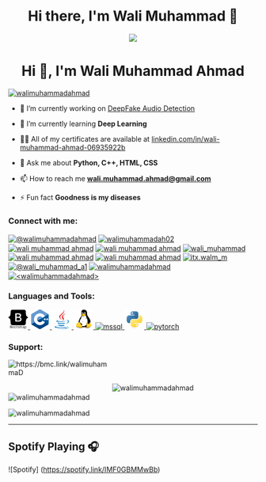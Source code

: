 <body>
  <div align="center">
    <h1> Hi there, I'm Wali Muhammad 👋<a href="#"></h1>
  </div>
<p align="center">
  <a href="https://github.com/WaliMuhammadAhmad"><img src="https://readme-typing-svg.herokuapp.com?lines=Software+Engineering+Student;DS%20|%20AI%20|%20ML|%20NLP|%20Enthusiast;Always%20learning%20new%20Technology&center=true&width=500&height=50"></a>
<br>
 
<h1 align="center">Hi 👋, I'm Wali Muhammad Ahmad</h1>
<p align="left"> <a href="https://github.com/ryo-ma/github-profile-trophy"><img src="https://github-profile-trophy.vercel.app/?username=walimuhammadahmad" alt="walimuhammadahmad" /></a> </p>

- 🔭 I’m currently working on [DeepFake Audio Detection](https://github.com/MarkHershey/AudioDeepFakeDetection.git)

- 🌱 I’m currently learning **Deep Learning**

- 👨‍💻 All of my certificates are available at [linkedin.com/in/wali-muhammad-ahmad-06935922b](linkedin.com/in/wali-muhammad-ahmad-06935922b)

- 💬 Ask me about **Python, C++, HTML, CSS**

- 📫 How to reach me **wali.muhammad.ahmad@gmail.com**

- ⚡ Fun fact **Goodness is my diseases**

<h3 align="left">Connect with me:</h3>
<p align="left">
<a href="https://dev.to/@walimuhammadahmad" target="blank"><img align="center" src="https://raw.githubusercontent.com/rahuldkjain/github-profile-readme-generator/master/src/images/icons/Social/devto.svg" alt="@walimuhammadahmad" height="30" width="40" /></a>
<a href="https://twitter.com/walimuhammadah02" target="blank"><img align="center" src="https://raw.githubusercontent.com/rahuldkjain/github-profile-readme-generator/master/src/images/icons/Social/twitter.svg" alt="walimuhammadah02" height="30" width="40" /></a>
<a href="https://linkedin.com/in/wali muhammad ahmad" target="blank"><img align="center" src="https://raw.githubusercontent.com/rahuldkjain/github-profile-readme-generator/master/src/images/icons/Social/linked-in-alt.svg" alt="wali muhammad ahmad" height="30" width="40" /></a>
<a href="https://stackoverflow.com/users/wali muhammad ahmad" target="blank"><img align="center" src="https://raw.githubusercontent.com/rahuldkjain/github-profile-readme-generator/master/src/images/icons/Social/stack-overflow.svg" alt="wali muhammad ahmad" height="30" width="40" /></a>
<a href="https://codesandbox.com/wali_muhammad" target="blank"><img align="center" src="https://raw.githubusercontent.com/rahuldkjain/github-profile-readme-generator/master/src/images/icons/Social/codesandbox.svg" alt="wali_muhammad" height="30" width="40" /></a>
<a href="https://kaggle.com/wali muhammad ahmad" target="blank"><img align="center" src="https://raw.githubusercontent.com/rahuldkjain/github-profile-readme-generator/master/src/images/icons/Social/kaggle.svg" alt="wali muhammad ahmad" height="30" width="40" /></a>
<a href="https://fb.com/wali muhammad ahmad" target="blank"><img align="center" src="https://raw.githubusercontent.com/rahuldkjain/github-profile-readme-generator/master/src/images/icons/Social/facebook.svg" alt="wali muhammad ahmad" height="30" width="40" /></a>
<a href="https://instagram.com/itx.walm_m" target="blank"><img align="center" src="https://raw.githubusercontent.com/rahuldkjain/github-profile-readme-generator/master/src/images/icons/Social/instagram.svg" alt="itx.walm_m" height="30" width="40" /></a>
<a href="https://www.hackerrank.com/@wali_muhammad_a1" target="blank"><img align="center" src="https://raw.githubusercontent.com/rahuldkjain/github-profile-readme-generator/master/src/images/icons/Social/hackerrank.svg" alt="@wali_muhammad_a1" height="30" width="40" /></a>
<a href="https://www.leetcode.com/walimuhammadahmad" target="blank"><img align="center" src="https://raw.githubusercontent.com/rahuldkjain/github-profile-readme-generator/master/src/images/icons/Social/leet-code.svg" alt="walimuhammadahmad" height="30" width="40" /></a>
<a href="https://auth.geeksforgeeks.org/user/<walimuhammadahmad>" target="blank"><img align="center" src="https://raw.githubusercontent.com/rahuldkjain/github-profile-readme-generator/master/src/images/icons/Social/geeks-for-geeks.svg" alt="<walimuhammadahmad>" height="30" width="40" /></a>
</p>

<h3 align="left">Languages and Tools:</h3>
<p align="left"> <a href="https://getbootstrap.com" target="_blank" rel="noreferrer"> <img src="https://raw.githubusercontent.com/devicons/devicon/master/icons/bootstrap/bootstrap-plain-wordmark.svg" alt="bootstrap" width="40" height="40"/> </a> <a href="https://www.w3schools.com/cpp/" target="_blank" rel="noreferrer"> <img src="https://raw.githubusercontent.com/devicons/devicon/master/icons/cplusplus/cplusplus-original.svg" alt="cplusplus" width="40" height="40"/> </a> <a href="https://www.java.com" target="_blank" rel="noreferrer"> <img src="https://raw.githubusercontent.com/devicons/devicon/master/icons/java/java-original.svg" alt="java" width="40" height="40"/> </a> <a href="https://www.linux.org/" target="_blank" rel="noreferrer"> <img src="https://raw.githubusercontent.com/devicons/devicon/master/icons/linux/linux-original.svg" alt="linux" width="40" height="40"/> </a> <a href="https://www.microsoft.com/en-us/sql-server" target="_blank" rel="noreferrer"> <img src="https://www.svgrepo.com/show/303229/microsoft-sql-server-logo.svg" alt="mssql" width="40" height="40"/> </a> <a href="https://www.python.org" target="_blank" rel="noreferrer"> <img src="https://raw.githubusercontent.com/devicons/devicon/master/icons/python/python-original.svg" alt="python" width="40" height="40"/> </a> <a href="https://pytorch.org/" target="_blank" rel="noreferrer"> <img src="https://www.vectorlogo.zone/logos/pytorch/pytorch-icon.svg" alt="pytorch" width="40" height="40"/> </a> </p>

<h3 align="left">Support:</h3>
<p><a href="https://www.buymeacoffee.com/https://bmc.link/walimuhammaD"> <img align="left" src="https://cdn.buymeacoffee.com/buttons/v2/default-yellow.png" height="50" width="210" alt="https://bmc.link/walimuhammaD" /></a></p><br><br>

<p><img align="left" src="https://github-readme-stats.vercel.app/api/top-langs?username=walimuhammadahmad&show_icons=true&locale=en&layout=compact" alt="walimuhammadahmad" /></p>

<p>&nbsp;<img align="center" src="https://github-readme-stats.vercel.app/api?username=walimuhammadahmad&show_icons=true&locale=en" alt="walimuhammadahmad" /></p>

<p><img align="center" src="https://github-readme-streak-stats.herokuapp.com/?user=walimuhammadahmad&" alt="walimuhammadahmad" /></p>
<hr>
<h2 align>Spotify Playing 🎧</h2>
    
![Spotify] (https://spotify.link/IMF0GBMMwBb)
